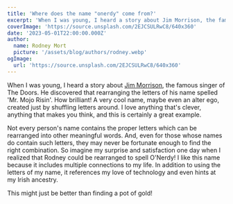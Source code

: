 ```yaml
---
title: 'Where does the name "onerdy" come from?'
excerpt: 'When I was young, I heard a story about Jim Morrison, the famous singer from The Doors...'
coverImage: 'https://source.unsplash.com/2EJCSULRwC8/640x360'
date: '2023-05-01T22:00:00.000Z'
author:
  name: Rodney Mort
  picture: '/assets/blog/authors/rodney.webp'
ogImage:
  url: 'https://source.unsplash.com/2EJCSULRwC8/640x360'
---
```


When I was young, I heard a story about [Jim Morrison](https://en.wikipedia.org/wiki/Mr._Mojo_Risin), the famous singer of The Doors.  He discovered that rearranging the letters of his name spelled 'Mr. Mojo Risin'.  How brilliant!  A very cool name, maybe even an alter ego, created just by shuffling letters around.  I love anything that's clever, anything that makes you think, and this is certainly a great example.

Not every person's name contains the proper letters which can be rearranged into other meaningful words.  And, even for those whose names do contain such letters, they may never be fortunate enough to find the right combination.  So imagine my surprise and satisfaction one day when I realized that Rodney could be rearranged to spell O'Nerdy!  I like this name because it includes multiple connections to my life.  In addition to using the letters of my name, it references my love of technology and even hints at my Irish ancestry.

This might just be better than finding a pot of gold!